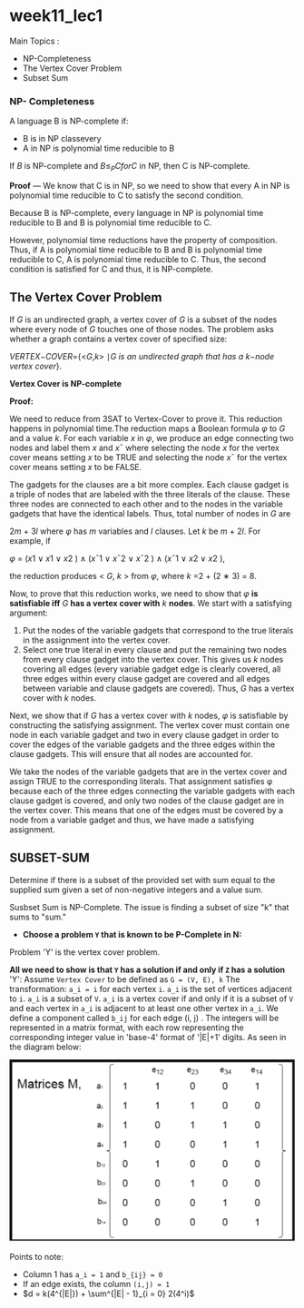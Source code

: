 # week11_lec1

Main Topics :

- NP-Completeness
- The Vertex Cover Problem
- Subset Sum

### NP- Completeness

A language B is NP-complete if:

- B is in NP classevery
- A in NP is polynomial time reducible to B

If $B$ is NP-complete and $B \leq_P C for C$ in NP, then C is NP-complete.

**Proof** — We know that C is in NP, so we need to show that every A in NP is polynomial time reducible to C to satisfy the second condition.

Because B is NP-complete, every language in NP is polynomial time reducible to B and B is polynomial time reducible to C.

However, polynomial time reductions have the property of composition. Thus, if A is polynomial time reducible to B and B is polynomial time reducible to C, A is polynomial time reducible to C. Thus, the second condition is satisfied for C and thus, it is NP-complete.

## **The Vertex Cover Problem**

If *G* is an undirected graph, a vertex cover of *G* is a subset of the nodes where every node of *G* touches one of those nodes.
The problem asks whether a graph contains a vertex cover of specified size:

*VERTEX*−*COVER*={<*G*,*k*> ∣*G is an undirected graph that has a k*−*node vertex cover*}.

**Vertex Cover is NP-complete**

**Proof:**

We need to reduce from 3SAT to Vertex-Cover to prove it. This reduction happens in polynomial time.The reduction maps a Boolean formula *φ* to *G* and a value *k*. For each variable *x* in *φ*, we produce an edge connecting two nodes and label them *x* and *x*ˉ where selecting the node *x* for the vertex cover means setting *x* to be TRUE and selecting the node *x*ˉ for the vertex cover
means setting *x* to be FALSE.

The gadgets for the clauses are a bit more complex. Each clause gadget is a triple of nodes that are labeled with the three literals of the clause. These three nodes are connected to each other and to the nodes in the variable gadgets that have the identical labels. Thus, total number of nodes in *G* are 

2*m* + 3*l* where *φ* has *m* variables and *l* clauses. Let *k* be *m* + 2*l*. For example, if 

*φ* = (*x*1 ∨ *x*1 ∨ *x*2 ) ∧ (*x*ˉ1 ∨ *x*ˉ2 ∨ *x*ˉ2 ) ∧ (*x*ˉ1 ∨ *x*2 ∨ *x*2 ), 

the reduction produces < *G*, *k* > from *φ*, where *k* =2 + (2 ∗ 3) = 8.

Now, to prove that this reduction works, we need to show that *φ* **is satisfiable iff** *G* **has a vertex cover with** *k* **nodes**. We start with a satisfying argument:

1. Put the nodes of the variable gadgets that correspond to the true literals in the assignment into the vertex cover.
2. Select one true literal in every clause and put the remaining two nodes from every clause gadget into the vertex cover. This gives us *k* nodes covering all edges (every variable gadget edge is clearly covered, all three edges within every clause gadget are covered and all edges between variable and clause gadgets are covered). Thus, *G* has a vertex cover with *k*
nodes.

Next, we show that if *G* has a vertex cover with *k* nodes, *φ* is satisfiable by constructing the satisfying assignment. The vertex cover must contain one node in each variable gadget and two in every clause gadget in order to cover the edges of the variable gadgets and the three edges within the clause gadgets. This will ensure that all nodes are accounted for.

We take the nodes of the variable gadgets that are in the vertex cover and assign TRUE to the corresponding literals. That assignment satisfies φ because each of the three edges connecting the variable gadgets with each clause gadget is covered, and only two nodes of the clause gadget are in the vertex cover. This means that one of the edges must be covered by a node from a variable gadget and thus, we have made a satisfying assignment.

## SUBSET-SUM

Determine if there is a subset of the provided set with sum equal to the supplied sum given a set of non-negative integers and a value sum.

Susbset Sum is NP-Complete. The issue is finding a subset of size "k" that sums to "sum."

- **Choose a problem `Y` that is known to be P-Complete in N:**

Problem 'Y' is the vertex cover problem.

**All we need to show is that `Y` has a solution if and only if `Z` has a solution**
'Y': Assume `Vertex Cover` to be defined as `G = (V, E), k`
The transformation: `a_i = i` for each vertex `i`. `a_i` is the set of vertices adjacent to `i`. `a_i` is a subset of `V`. `a_i` is a vertex cover if and only if it is a subset of `V` and each vertex in `a_i` is adjacent to at least one other vertex in `a_i`. We define a component called `b_ij` for each edge (i, j) .
The integers will be represented in a matrix format, with each row representing the corresponding integer value in 'base-4' format of '|E|+1' digits. As seen in the diagram below:

![Untitled](week11_lec1%20ff881eadb39f43bbb17bb8aeafcc216e/Untitled.png)

Points to note:

- Column 1 has `a_i = 1` and `b_{ij} = 0`
- If an edge exists, the column `(i,j) = 1`
- $d = k(4^{|E|}) + \sum^{|E| - 1}_{i = 0} 2(4^i)$